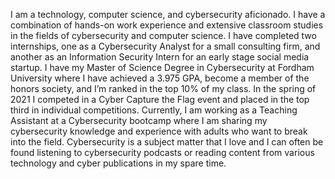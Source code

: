I am a technology, computer science, and cybersecurity aficionado.
I have a combination of hands-on work experience and extensive classroom studies in the fields of cybersecurity and computer science.
I have completed two internships, one as a Cybersecurity Analyst for a small consulting firm, and another as an Information Security Intern for an early stage social media startup.
I have my Master of Science Degree in Cybersecurity at Fordham University where I have achieved a 3.975 GPA, become a member of the honors society, and I’m ranked in the top 10% of my class.
In the spring of 2021 I competed in a Cyber Capture the Flag event and placed in the top third in individual competitions.
Currently, I am working as a Teaching Assistant at a Cybersecurity bootcamp where I am sharing my cybersecurity knowledge and experience with adults who want to break into the field.
Cybersecurity is a subject matter that I love and I can often be found listening to cybersecurity podcasts or reading content from various technology and cyber publications in my spare time.
